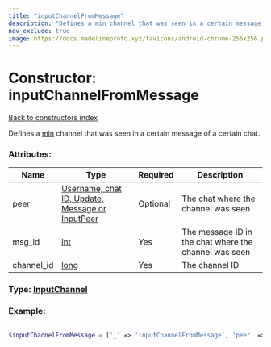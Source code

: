 ```yaml
---
title: "inputChannelFromMessage"
description: "Defines a min channel that was seen in a certain message of a certain chat."
nav_exclude: true
image: https://docs.madelineproto.xyz/favicons/android-chrome-256x256.png
---
```

# Constructor: inputChannelFromMessage  
[Back to constructors index](/API_docs/constructors/index.html)



Defines a [min](https://core.telegram.org/api/min) channel that was seen in a certain message of a certain chat.

### Attributes:

| Name     |    Type       | Required | Description |
|----------|---------------|----------|-------------|
|peer|[Username, chat ID, Update, Message or InputPeer](/API_docs/types/InputPeer.html) | Optional|The chat where the channel was seen|
|msg\_id|[int](/API_docs/types/int.html) | Yes|The message ID in the chat where the channel was seen|
|channel\_id|[long](/API_docs/types/long.html) | Yes|The channel ID|



### Type: [InputChannel](/API_docs/types/InputChannel.html)


### Example:

```php

$inputChannelFromMessage = ['_' => 'inputChannelFromMessage', 'peer' => InputPeer, 'msg_id' => int, 'channel_id' => long];
```  
